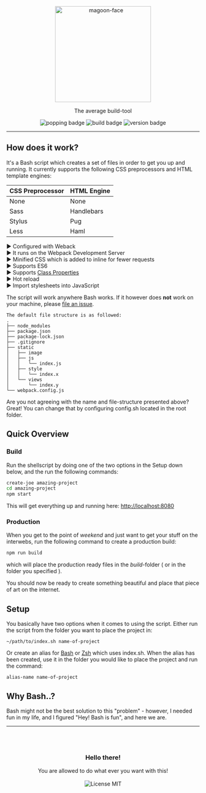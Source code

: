 <p align="center">
  <img alt='magoon-face' src='https://user-images.githubusercontent.com/14088342/30497235-61eeeec2-9a52-11e7-8f78-d10ce01b26b0.png' width='250'/>
  <p align="center">The average build-tool</p>
  <p align="center">
    <img alt='popping badge' src='https://img.shields.io/badge/builds-building!-green.svg?style=flat-square' />
    <img alt='build badge' src='https://img.shields.io/badge/build-passing-green.svg?style=flat-square' />
    <img alt='version badge' src='https://img.shields.io/badge/version-1.0.0-blue.svg?style=flat-square' />
  </p>
</div>
<hr>



## How does it work?
It's a Bash script which creates a set of files in order to get you up and running. It currently supports the following CSS preprocessors and HTML template engines:

| CSS Preprocessor | HTML Engine |
|------------------|---------------|
|       None       |      None     |
|       Sass       |   Handlebars  |
|      Stylus      |       Pug     |
|       Less       |      Haml     |

▶ Configured with Weback  
▶ It runs on the Webpack Development Server  
▶ Minified CSS which is added to inline for fewer requests  
▶ Supports ES6  
▶ Supports [Class Properties](https://babeljs.io/docs/plugins/transform-class-properties/)  
▶ Hot reload  
▶ Import stylesheets into JavaScript  


The script will work anywhere Bash works. If it however does **not** work on your machine, please [file an issue](https://github.com/NorthernTwig/Beverage-Joe/issues/new).

    The default file structure is as followed:
    .
    ├── node_modules
    ├── package.json
    ├── package-lock.json
    ├── .gitignore
    ├── static
    │   ├── image
    │   ├── js
    │   │   └── index.js
    │   ├── style
    │   │   └── index.x
    │   └── views
    │       └── index.y
    └── webpack.config.js


Are you not agreeing with the name and file-structure presented above? Great! You can change that by configuring config.sh located in the root folder.

## Quick Overview

### Build
Run the shellscript by doing one of the two options in the Setup down below, and the run the following commands:

```sh
create-joe amazing-project
cd amazing-project
npm start
```
This will get everything up and running here:
[http://localhost:8080](http://localhost:8080)


### Production
When you get to the point of *weekend* and just want to get your stuff on the interwebs, run the following command to create a production build:

```sh
npm run build
```

which will place the production ready files in the *build*-folder ( or in the folder you specified ).

You should now be ready to create something beautiful and place that piece of art on the internet.

## Setup
You basically have two options when it comes to using the script. Either run the script from the folder you want to place the project in:

    ~/path/to/index.sh name-of-project

Or create an alias for [Bash](http://www.hostingadvice.com/how-to/set-command-aliases-linuxubuntudebian/) or [Zsh](https://askubuntu.com/questions/31216/setting-up-aliases-in-zsh) which uses index.sh. When the alias has been created, use it in the folder you would like to place the project and run the command:

    alias-name name-of-project

## Why Bash..?
Bash might not be the best solution to this "problem" - however, I needed fun in my life, and I figured "Hey! Bash is fun", and here we are.

<hr>


<p align="center">
<br>
<br>
  <h3 align="center">Hello there!</h3>
  <p align="center">
  You are allowed to do what ever you want with this!<br><br>
    <img alt='License MIT' align="center"src='https://img.shields.io/badge/License-MIT-blue.svg?style=flat-square' />
  </p>
</p>